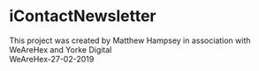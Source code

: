 # iContactNewsletter
This project was created by Matthew Hampsey in association with WeAreHex and Yorke Digital
<br>
WeAreHex-27-02-2019
